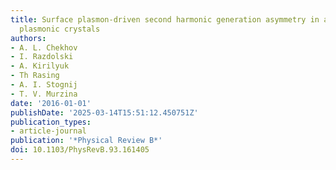 ```yaml
---
title: Surface plasmon-driven second harmonic generation asymmetry in anisotropic
  plasmonic crystals
authors:
- A. L. Chekhov
- I. Razdolski
- A. Kirilyuk
- Th Rasing
- A. I. Stognij
- T. V. Murzina
date: '2016-01-01'
publishDate: '2025-03-14T15:51:12.450751Z'
publication_types:
- article-journal
publication: '*Physical Review B*'
doi: 10.1103/PhysRevB.93.161405
---
```

